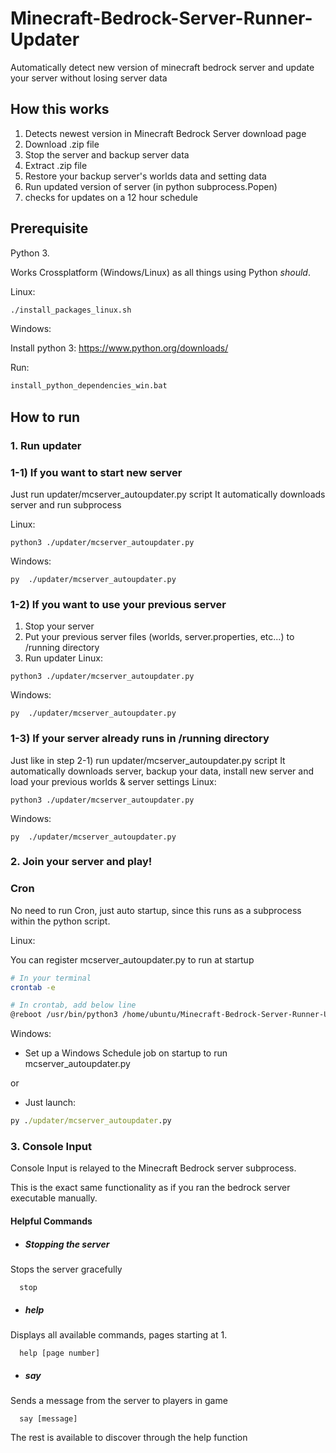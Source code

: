 # Minecraft-Bedrock-Server-Runner-Updater
Automatically detect new version of minecraft bedrock server and update your server without losing server data

## How this works
1. Detects newest version in Minecraft Bedrock Server download page
2. Download .zip file
3. Stop the server and backup server data
4. Extract .zip file
5. Restore your backup server's worlds data and setting data
6. Run updated version of server (in python subprocess.Popen)
7. checks for updates on a 12 hour schedule

## Prerequisite
Python 3.

Works Crossplatform (Windows/Linux) as all things using Python _should_.

Linux:

```sh
./install_packages_linux.sh
```

Windows:

Install python 3: https://www.python.org/downloads/

Run: 

```cmd
install_python_dependencies_win.bat
```


## How to run
### 1. Run updater
### 1-1) If you want to start new server
Just run updater/mcserver_autoupdater.py script
It automatically downloads server and run subprocess

Linux:
```
python3 ./updater/mcserver_autoupdater.py
```

Windows:
```
py  ./updater/mcserver_autoupdater.py
```

### 1-2) If you want to use your previous server
1. Stop your server
2. Put your previous server files (worlds, server.properties, etc...) to /running directory
3. Run updater
Linux:
```
python3 ./updater/mcserver_autoupdater.py
```

Windows:
```
py  ./updater/mcserver_autoupdater.py
```
### 1-3) If your server already runs in /running directory
Just like in step 2-1) run updater/mcserver_autoupdater.py script
It automatically downloads server, backup your data, install new server and load your previous worlds & server settings
Linux:
```
python3 ./updater/mcserver_autoupdater.py
```

Windows:
```
py  ./updater/mcserver_autoupdater.py
```

### 2. Join your server and play!

### Cron

No need to run Cron, just auto startup, since this runs as a subprocess within the python script.

Linux:

You can register mcserver_autoupdater.py to run at startup
```sh
# In your terminal
crontab -e
```
```sh
# In crontab, add below line
@reboot /usr/bin/python3 /home/ubuntu/Minecraft-Bedrock-Server-Runner-Updater/updater/mcserver_autoupdater.py > /home/ubuntu/Minecraft-Bedrock-Server-Updater/updater/cron.log
```

Windows:

- Set up a Windows Schedule job on startup to run mcserver_autoupdater.py

or

- Just launch:

```cmd
py ./updater/mcserver_autoupdater.py
```

### 3. Console Input

Console Input is relayed to the Minecraft Bedrock server subprocess.

This is the exact same functionality as if you ran the bedrock server executable manually.

#### Helpful Commands

- ##### Stopping the server
Stops the server gracefully

      stop
- ##### help
Displays all available commands, pages starting at 1.

      help [page number]
- ##### say
Sends a message from the server to players in game

      say [message]
      
The rest is available to discover through the help function